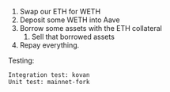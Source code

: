 1. Swap our ETH for WETH
2. Deposit some WETH into Aave
3. Borrow some assets with the ETH collateral
    1. Sell that borrowed assets
4. Repay everything.


Testing:

    Integration test: kovan
    Unit test: mainnet-fork 